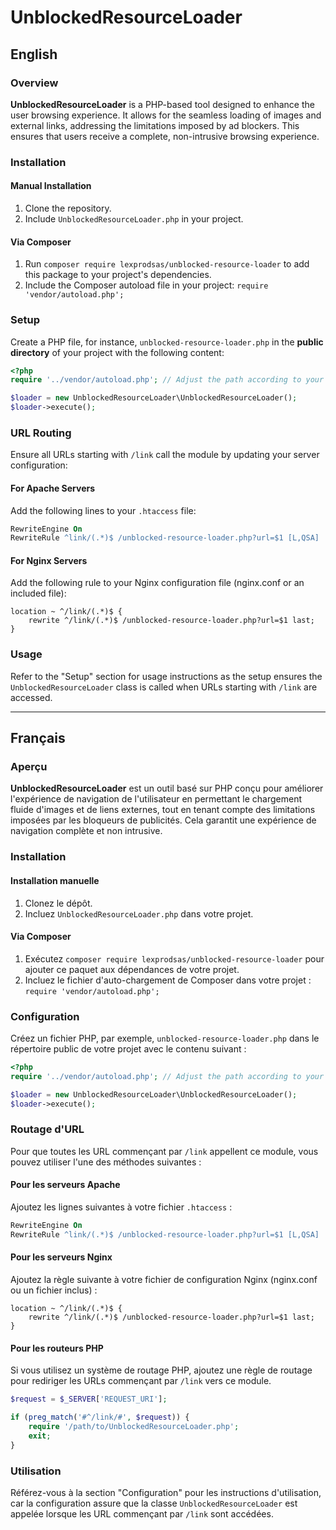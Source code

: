 # UnblockedResourceLoader

## English

### Overview

**UnblockedResourceLoader** is a PHP-based tool designed to enhance the user browsing experience. It allows for the seamless loading of images and external links, addressing the limitations imposed by ad blockers. This ensures that users receive a complete, non-intrusive browsing experience.

### Installation

#### Manual Installation

1. Clone the repository.
2. Include `UnblockedResourceLoader.php` in your project.

#### Via Composer

1. Run `composer require lexprodsas/unblocked-resource-loader` to add this package to your project's dependencies.
2. Include the Composer autoload file in your project: `require 'vendor/autoload.php';`

### Setup

Create a PHP file, for instance, `unblocked-resource-loader.php` in the **public directory** of your project with the following content:

```php
<?php
require '../vendor/autoload.php'; // Adjust the path according to your project structure

$loader = new UnblockedResourceLoader\UnblockedResourceLoader();
$loader->execute();

```

### URL Routing

Ensure all URLs starting with `/link` call the module by updating your server configuration:

#### For Apache Servers

Add the following lines to your `.htaccess` file:

```apache
RewriteEngine On
RewriteRule ^link/(.*)$ /unblocked-resource-loader.php?url=$1 [L,QSA]
```

#### For Nginx Servers

Add the following rule to your Nginx configuration file (nginx.conf or an included file):

```nginx
location ~ ^/link/(.*)$ {
    rewrite ^/link/(.*)$ /unblocked-resource-loader.php?url=$1 last;
}
```

### Usage
Refer to the "Setup" section for usage instructions as the setup ensures the `UnblockedResourceLoader` class is called when URLs starting with `/link` are accessed.

---

## Français

### Aperçu

**UnblockedResourceLoader** est un outil basé sur PHP conçu pour améliorer l'expérience de navigation de l'utilisateur en permettant le chargement fluide d'images et de liens externes, tout en tenant compte des limitations imposées par les bloqueurs de publicités. Cela garantit une expérience de navigation complète et non intrusive. 

### Installation

#### Installation manuelle

1. Clonez le dépôt.
2. Incluez `UnblockedResourceLoader.php` dans votre projet.

#### Via Composer

1. Exécutez `composer require lexprodsas/unblocked-resource-loader` pour ajouter ce paquet aux dépendances de votre projet.
2. Incluez le fichier d'auto-chargement de Composer dans votre projet : `require 'vendor/autoload.php';`


### Configuration

Créez un fichier PHP, par exemple, `unblocked-resource-loader.php` dans le répertoire public de votre projet avec le contenu suivant :
```php
<?php
require '../vendor/autoload.php'; // Adjust the path according to your project structure

$loader = new UnblockedResourceLoader\UnblockedResourceLoader();
$loader->execute();

```

### Routage d'URL

Pour que toutes les URL commençant par `/link` appellent ce module, vous pouvez utiliser l'une des méthodes suivantes :


#### Pour les serveurs Apache

Ajoutez les lignes suivantes à votre fichier `.htaccess` :

```apache
RewriteEngine On
RewriteRule ^link/(.*)$ /unblocked-resource-loader.php?url=$1 [L,QSA]
```


#### Pour les serveurs Nginx

Ajoutez la règle suivante à votre fichier de configuration Nginx (nginx.conf ou un fichier inclus) :

```nginx
location ~ ^/link/(.*)$ {
    rewrite ^/link/(.*)$ /unblocked-resource-loader.php?url=$1 last;
}
```


#### Pour les routeurs PHP

Si vous utilisez un système de routage PHP, ajoutez une règle de routage pour rediriger les URLs commençant par `/link` vers ce module.

```php
$request = $_SERVER['REQUEST_URI'];

if (preg_match('#^/link/#', $request)) {
    require '/path/to/UnblockedResourceLoader.php';
    exit;
}
```


### Utilisation

Référez-vous à la section "Configuration" pour les instructions d'utilisation, car la configuration assure que la classe `UnblockedResourceLoader` est appelée lorsque les URL commençant par `/link` sont accédées.